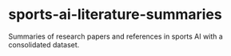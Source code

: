 # sports-ai-literature-summaries
Summaries of research papers and references in sports AI with a consolidated dataset.
